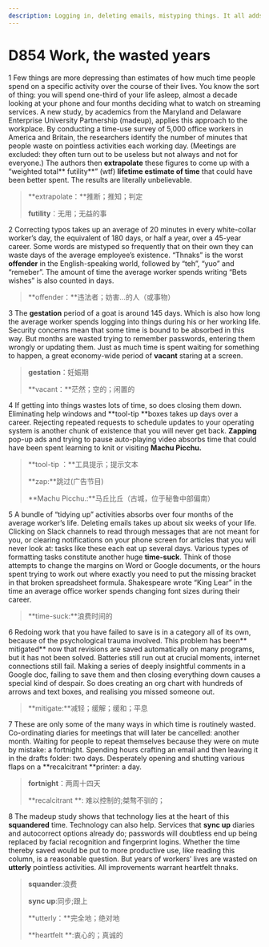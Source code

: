 ```yaml
---
description: Logging in, deleting emails, mistyping things. It all adds up
---
```


# D854 Work, the wasted years
1 Few things are more depressing than estimates of how much time people spend on a specific activity over the course of their lives. You know the sort of thing: you will spend one-third of your life asleep, almost a decade looking at your phone and four months deciding what to watch on streaming services.
A new study, by academics from the Maryland and Delaware Enterprise University Partnership (madeup), applies this approach to the workplace. By conducting a time-use survey of 5,000 office workers in America and Britain, the researchers identify the number of minutes that people waste on pointless activities each working day. (Meetings are excluded: they often turn out to be useless but not always and not for everyone.) The authors then **extrapolate** these figures to come up with a “weighted total** futility**” (wtf) **lifetime estimate of time** that could have been better spent. The results are literally unbelievable.

> **extrapolate：**推断；推知；判定
 > 
> **futility**：无用；无益的事
 > 

2 Correcting typos takes up an average of 20 minutes in every white-collar worker’s day, the equivalent of 180 days, or half a year, over a 45-year career. Some words are mistyped so frequently that on their own they can waste days of the average employee’s existence. “Thnaks” is the worst **offender** in the English-speaking world, followed by “teh”, “yuo” and “remeber”. The amount of time the average worker spends writing “Bets wishes” is also counted in days.

> **offender：**违法者；妨害…的人（或事物）
 > 

3 The **gestation** period of a goat is around 145 days. Which is also how long the average worker spends logging into things during his or her working life. Security concerns mean that some time is bound to be absorbed in this way. But months are wasted trying to remember passwords, entering them wrongly or updating them. Just as much time is spent waiting for something to happen, a great economy-wide period of **vacant** staring at a screen.

> **gestation**：妊娠期
 > 
> **vacant：**茫然；空的；闲置的
 > 

4 If getting into things wastes lots of time, so does closing them down. Eliminating help windows and **tool-tip **boxes takes up days over a career. Rejecting repeated requests to schedule updates to your operating system is another chunk of existence that you will never get back. **Zapping** pop-up ads and trying to pause auto-playing video absorbs time that could have been spent learning to knit or visiting **Machu Picchu.**

> **tool-tip ：**工具提示；提示文本
 > 
> **zap:**跳过(广告节目)
 > 
> **Machu Picchu.:**马丘比丘（古城，位于秘鲁中部偏南）
 > 

5 A bundle of “tidying up” activities absorbs over four months of the average worker’s life. Deleting emails takes up about six weeks of your life. Clicking on Slack channels to read through messages that are not meant for you, or clearing notifications on your phone screen for articles that you will never look at: tasks like these each eat up several days.
Various types of formatting tasks constitute another huge **time-suck**. Think of those attempts to change the margins on Word or Google documents, or the hours spent trying to work out where exactly you need to put the missing bracket in that broken spreadsheet formula. Shakespeare wrote “King Lear” in the time an average office worker spends changing font sizes during their career.

> **time-suck:**浪费时间的
 > 

6 Redoing work that you have failed to save is in a category all of its own, because of the psychological trauma involved. This problem has been** mitigated** now that revisions are saved automatically on many programs, but it has not been solved. Batteries still run out at crucial moments, internet connections still fail. Making a series of deeply insightful comments in a Google doc, failing to save them and then closing everything down causes a special kind of despair. So does creating an org chart with hundreds of arrows and text boxes, and realising you missed someone out.

> **mitigate:**减轻；缓解；缓和；平息
 > 

7 These are only some of the many ways in which time is routinely wasted. Co-ordinating diaries for meetings that will later be cancelled: another month. Waiting for people to repeat themselves because they were on mute by mistake: a fortnight. Spending hours crafting an email and then leaving it in the drafts folder: two days. Desperately opening and shutting various flaps on a **recalcitrant **printer: a day.

> **fortnight**：两周十四天
 > 
> **recalcitrant **: 难以控制的;桀骜不驯的；
 > 

8 The madeup study shows that technology lies at the heart of this **squandered** time. Technology can also help. Services that **sync up** diaries and autocorrect options already do; passwords will doubtless end up being replaced by facial recognition and fingerprint logins. Whether the time thereby saved would be put to more productive use, like reading this column, is a reasonable question. But years of workers’ lives are wasted on **utterly** pointless activities. All improvements warrant heartfelt thnaks.

> **squander**:浪费
 > 
> **sync up**:同步;跟上
 > 
> **utterly：**完全地；绝对地
 > 
> **heartfelt **:衷心的；真诚的
 > 

